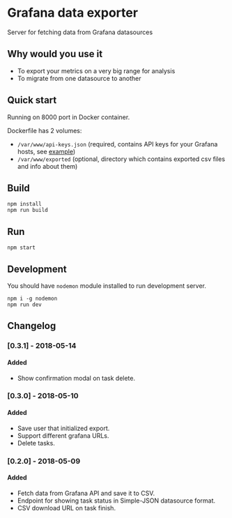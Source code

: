 # Grafana data exporter

Server for fetching data from Grafana datasources

## Why would you use it

* To export your metrics on a very big range for analysis
* To migrate from one datasource to another

## Quick start

Running on 8000 port in Docker container.

Dockerfile has 2 volumes:

- `/var/www/api-keys.json` (required, contains API keys for your Grafana hosts, see [example](api-keys-example.json))
- `/var/www/exported` (optional, directory which contains exported csv files and info about them)

## Build

```
npm install
npm run build
```

## Run

```
npm start
```

## Development

You should have `nodemon` module installed to run development server.

```
npm i -g nodemon
npm run dev
```

## Changelog

### [0.3.1] - 2018-05-14
#### Added
- Show confirmation modal on task delete.

### [0.3.0] - 2018-05-10
#### Added
- Save user that initialized export.
- Support different grafana URLs.
- Delete tasks.

### [0.2.0] - 2018-05-09
#### Added
- Fetch data from Grafana API and save it to CSV.
- Endpoint for showing task status in Simple-JSON datasource format.
- CSV download URL on task finish.
